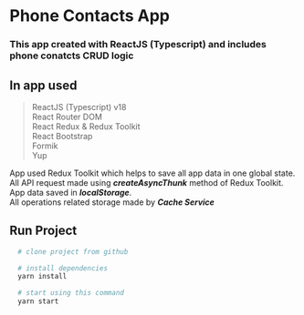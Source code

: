 # Phone Contacts App

### This app created with ReactJS (Typescript) and includes phone conatcts CRUD logic

## In app used

> ReactJS (Typescript) v18 <br />
> React Router DOM <br />
> React Redux & Redux Toolkit <br />
> React Bootstrap <br />
> Formik <br />
> Yup

App used Redux Toolkit which helps to save all app data in one global state. <br /> 
All API request made using ***createAsyncThunk*** method of Redux Toolkit. <br />
App data saved in ***localStorage***. <br />
All operations related storage made by ***Cache Service***  

## Run Project
```bash
  # clone project from github

  # install dependencies
  yarn install

  # start using this command
  yarn start
```
